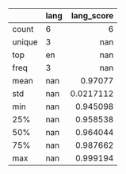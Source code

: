 |        | lang   |   lang_score |
|:-------|:-------|-------------:|
| count  | 6      |    6         |
| unique | 3      |  nan         |
| top    | en     |  nan         |
| freq   | 3      |  nan         |
| mean   | nan    |    0.97077   |
| std    | nan    |    0.0217112 |
| min    | nan    |    0.945098  |
| 25%    | nan    |    0.958538  |
| 50%    | nan    |    0.964044  |
| 75%    | nan    |    0.987662  |
| max    | nan    |    0.999194  |